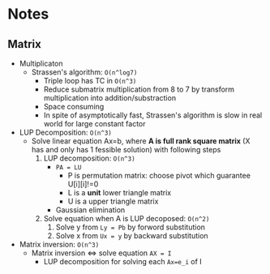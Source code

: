 # Notes

## <a name='Matrix'></a>Matrix
* Multiplicaton
	* Strassen's algorithm: `O(n^log7)`
		*  Triple loop has TC in `O(n^3)`
		*  Reduce submatrix multiplication from 8 to 7 by transform multiplication into addition/substraction
		*  Space consuming
		*  In spite of asymptotically fast, Strassen's algorithm is slow in real world for large constant factor
* LUP Decomposition: `O(n^3)`
	* Solve linear equation Ax=b, where **A is full rank square matrix** (X has and only has 1 fessible solution) with following steps
		1. LUP decomposition: `O(n^3)`
			* `PA = LU`
				* P is permutation matrix: choose pivot which guarantee U[i][i]!=0
				* L is a **unit** lower triangle matrix
				* U is a upper triangle matrix
			* Gaussian elimination
		2. Solve equation when A is LUP decoposed: `O(n^2)`
			1. Solve y from `Ly = Pb` by forword substitution
			2. Solve x from `Ux = y` by backward substitution
* Matrix inversion: `O(n^3)`
	* Matrix inversion <=> solve equation `AX = I`
		* LUP decomposition for solving each `Ax=e_i` of I